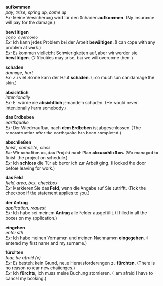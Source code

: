 **aufkommen**  
*pay, arise, spring up, come up*  
*Ex:* Meine Versicherung wird für den Schaden **aufkommen**. (My insurance will pay for the damage.)

**bewältigen**  
*cope, overcome*  
*Ex:* Ich kann jedes Problem bei der Arbeit **bewältigen**. (I can cope with any problem at work.)  
*Ex:* Es kommen vielleicht Schwierigkeiten auf, aber wir werden sie **bewältigen**. (Difficulties may arise, but we will overcome them.)

**schaden**  
*damage, hurt*  
*Ex:* Zu viel Sonne kann der Haut **schaden**. (Too much sun can damage the skin.)

**absichtlich**  
*intentionally*  
*Ex:* Er würde nie **absichtlich** jemandem schaden. (He would never intentionally harm somebody.)

**das Erdbeben**  
*earthquake*  
*Ex:* Der Wiederaufbau nach **dem Erdbeben** ist abgeschlossen. (The reconstruction after the earthquake has been completed.)

**abschließen**  
*finish, complete, close*  
*Ex:* Wir schafften es, das Projekt nach Plan **abzuschließen**. (We managed to finish the project on schedule.)  
*Ex:* Ich **schloss** die Tür ab bevor ich zur Arbeit ging. (I locked the door before leaving for work.)

**das Feld**  
*field, area, box, checkbox*  
*Ex:* Markieren Sie das **Feld**, wenn die Angabe auf Sie zutrifft. (Tick the checkbox if the statement applies to you.)

**der Antrag**  
*application, request*  
*Ex:* Ich habe bei meinem **Antrag** alle Felder ausgefüllt. (I filled in all the boxes on my application.)

**eingeben**  
*enter sth*  
*Ex:* Ich habe meinen Vornamen und meinen Nachnamen **eingegeben**. (I entered my first name and my surname.)  

**fürchten**  
*fear, be afraid (v)*  
*Ex:* Es besteht kein Grund, neue Herausforderungen zu **fürchten**. (There is no reason to fear new challenges.)  
*Ex:* Ich **fürchte**, ich muss meine Buchung stornieren. (I am afraid I have to cancel my booking.)

